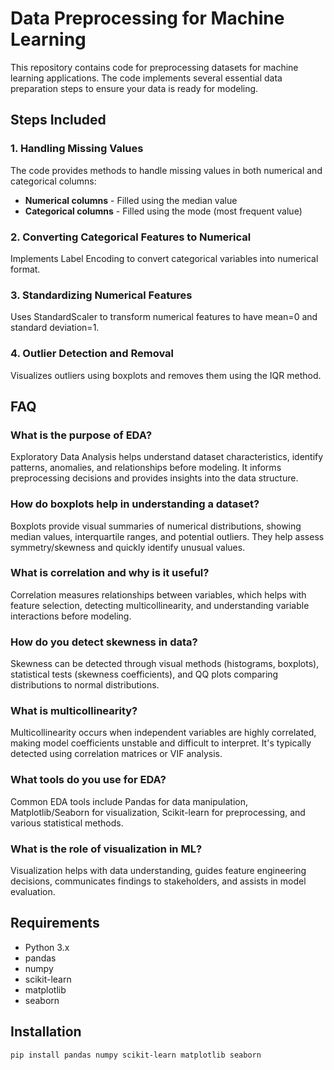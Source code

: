 # Data Preprocessing for Machine Learning

This repository contains code for preprocessing datasets for machine learning applications. The code implements several essential data preparation steps to ensure your data is ready for modeling.

## Steps Included

### 1. Handling Missing Values
The code provides methods to handle missing values in both numerical and categorical columns:
- **Numerical columns** - Filled using the median value
- **Categorical columns** - Filled using the mode (most frequent value)

### 2. Converting Categorical Features to Numerical
Implements Label Encoding to convert categorical variables into numerical format.

### 3. Standardizing Numerical Features
Uses StandardScaler to transform numerical features to have mean=0 and standard deviation=1.

### 4. Outlier Detection and Removal
Visualizes outliers using boxplots and removes them using the IQR method.

## FAQ

### What is the purpose of EDA?
Exploratory Data Analysis helps understand dataset characteristics, identify patterns, anomalies, and relationships before modeling. It informs preprocessing decisions and provides insights into the data structure.

### How do boxplots help in understanding a dataset?
Boxplots provide visual summaries of numerical distributions, showing median values, interquartile ranges, and potential outliers. They help assess symmetry/skewness and quickly identify unusual values.

### What is correlation and why is it useful?
Correlation measures relationships between variables, which helps with feature selection, detecting multicollinearity, and understanding variable interactions before modeling.

### How do you detect skewness in data?
Skewness can be detected through visual methods (histograms, boxplots), statistical tests (skewness coefficients), and QQ plots comparing distributions to normal distributions.

### What is multicollinearity?
Multicollinearity occurs when independent variables are highly correlated, making model coefficients unstable and difficult to interpret. It's typically detected using correlation matrices or VIF analysis.

### What tools do you use for EDA?
Common EDA tools include Pandas for data manipulation, Matplotlib/Seaborn for visualization, Scikit-learn for preprocessing, and various statistical methods.

### What is the role of visualization in ML?
Visualization helps with data understanding, guides feature engineering decisions, communicates findings to stakeholders, and assists in model evaluation.

## Requirements
- Python 3.x
- pandas
- numpy
- scikit-learn
- matplotlib
- seaborn

## Installation
```
pip install pandas numpy scikit-learn matplotlib seaborn
```
